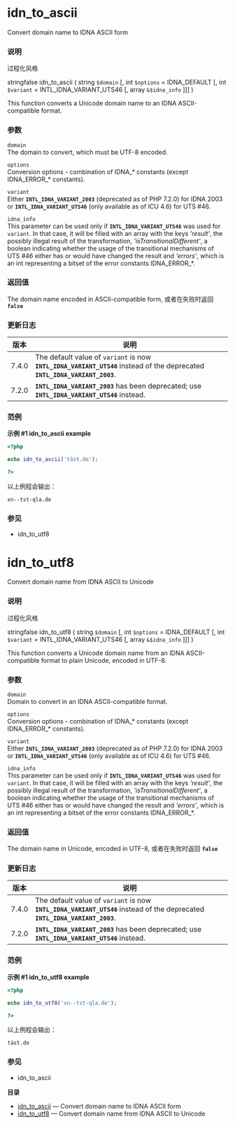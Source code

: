 idn\_to\_ascii
==============

Convert domain name to IDNA ASCII form

### 说明

过程化风格

<span class="type"><span class="type">string</span><span
class="type">false</span></span> <span
class="methodname">idn\_to\_ascii</span> ( <span
class="methodparam"><span class="type">string</span> `$domain`</span>
\[, <span class="methodparam"><span class="type">int</span>
`$options`<span class="initializer"> = IDNA\_DEFAULT</span></span> \[,
<span class="methodparam"><span class="type">int</span> `$variant`<span
class="initializer"> = INTL\_IDNA\_VARIANT\_UTS46</span></span> \[,
<span class="methodparam"><span class="type">array</span>
`&$idna_info`</span> \]\]\] )

This function converts a Unicode domain name to an IDNA ASCII-compatible
format.

### 参数

`domain`  
The domain to convert, which must be UTF-8 encoded.

`options`  
Conversion options - combination of IDNA\_\* constants (except
IDNA\_ERROR\_\* constants).

`variant`  
Either **`INTL_IDNA_VARIANT_2003`** (deprecated as of PHP 7.2.0) for
IDNA 2003 or **`INTL_IDNA_VARIANT_UTS46`** (only available as of ICU
4.6) for UTS \#46.

`idna_info`  
This parameter can be used only if **`INTL_IDNA_VARIANT_UTS46`** was
used for `variant`. In that case, it will be filled with an array with
the keys *'result'*, the possibly illegal result of the transformation,
*'isTransitionalDifferent'*, a boolean indicating whether the usage of
the transitional mechanisms of UTS \#46 either has or would have changed
the result and *'errors'*, which is an <span class="type">int</span>
representing a bitset of the error constants IDNA\_ERROR\_\*.

### 返回值

The domain name encoded in ASCII-compatible form, 或者在失败时返回
**`false`**

### 更新日志

| 版本  | 说明                                                                                                                        |
|-------|-----------------------------------------------------------------------------------------------------------------------------|
| 7.4.0 | The default value of `variant` is now **`INTL_IDNA_VARIANT_UTS46`** instead of the deprecated **`INTL_IDNA_VARIANT_2003`**. |
| 7.2.0 | **`INTL_IDNA_VARIANT_2003`** has been deprecated; use **`INTL_IDNA_VARIANT_UTS46`** instead.                                |

### 范例

**示例 \#1 <span class="function">idn\_to\_ascii</span> example**

``` php
<?php

echo idn_to_ascii('täst.de'); 

?>
```

以上例程会输出：

    xn--tst-qla.de

### 参见

-   <span class="function">idn\_to\_utf8</span>

idn\_to\_utf8
=============

Convert domain name from IDNA ASCII to Unicode

### 说明

过程化风格

<span class="type"><span class="type">string</span><span
class="type">false</span></span> <span
class="methodname">idn\_to\_utf8</span> ( <span
class="methodparam"><span class="type">string</span> `$domain`</span>
\[, <span class="methodparam"><span class="type">int</span>
`$options`<span class="initializer"> = IDNA\_DEFAULT</span></span> \[,
<span class="methodparam"><span class="type">int</span> `$variant`<span
class="initializer"> = INTL\_IDNA\_VARIANT\_UTS46</span></span> \[,
<span class="methodparam"><span class="type">array</span>
`&$idna_info`</span> \]\]\] )

This function converts a Unicode domain name from an IDNA
ASCII-compatible format to plain Unicode, encoded in UTF-8.

### 参数

`domain`  
Domain to convert in an IDNA ASCII-compatible format.

`options`  
Conversion options - combination of IDNA\_\* constants (except
IDNA\_ERROR\_\* constants).

`variant`  
Either **`INTL_IDNA_VARIANT_2003`** (deprecated as of PHP 7.2.0) for
IDNA 2003 or **`INTL_IDNA_VARIANT_UTS46`** (only available as of ICU
4.6) for UTS \#46.

`idna_info`  
This parameter can be used only if **`INTL_IDNA_VARIANT_UTS46`** was
used for `variant`. In that case, it will be filled with an array with
the keys *'result'*, the possibly illegal result of the transformation,
*'isTransitionalDifferent'*, a boolean indicating whether the usage of
the transitional mechanisms of UTS \#46 either has or would have changed
the result and *'errors'*, which is an <span class="type">int</span>
representing a bitset of the error constants IDNA\_ERROR\_\*.

### 返回值

The domain name in Unicode, encoded in UTF-8, 或者在失败时返回
**`false`**

### 更新日志

| 版本  | 说明                                                                                                                        |
|-------|-----------------------------------------------------------------------------------------------------------------------------|
| 7.4.0 | The default value of `variant` is now **`INTL_IDNA_VARIANT_UTS46`** instead of the deprecated **`INTL_IDNA_VARIANT_2003`**. |
| 7.2.0 | **`INTL_IDNA_VARIANT_2003`** has been deprecated; use **`INTL_IDNA_VARIANT_UTS46`** instead.                                |

### 范例

**示例 \#1 <span class="function">idn\_to\_utf8</span> example**

``` php
<?php

echo idn_to_utf8('xn--tst-qla.de'); 

?>
```

以上例程会输出：

    täst.de

### 参见

-   <span class="function">idn\_to\_ascii</span>

**目录**

-   [idn\_to\_ascii](/ref/intl/idn.html#idn_to_ascii) — Convert domain
    name to IDNA ASCII form
-   [idn\_to\_utf8](/ref/intl/idn.html#idn_to_utf8) — Convert domain
    name from IDNA ASCII to Unicode
